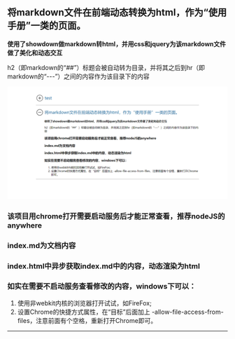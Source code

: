 ## 将markdown文件在前端动态转换为html，作为“使用手册”一类的页面。
**使用了showdown做markdown转html，并用css和jquery为该markdown文件做了美化和动态交互**

h2（即markdown的“##”）标题会被自动转为目录，并将其之后到hr（即markdown的“---”）之间的内容作为该目录下的内容

![avatar](./img/readme1.png)

### 该项目用chrome打开需要启动服务后才能正常查看，推荐nodeJS的anywhere

### index.md为文档内容

### index.html中异步获取index.md中的内容，动态渲染为html

### 如实在需要不启动服务查看修改的内容，windows下可以：
1. 使用非webkit内核的浏览器打开试试，如FireFox;
2. 设置Chrome的快捷方式属性，在“目标”后面加上 -allow-file-access-from-files，注意前面有个空格，重新打开Chrome即可。

---

